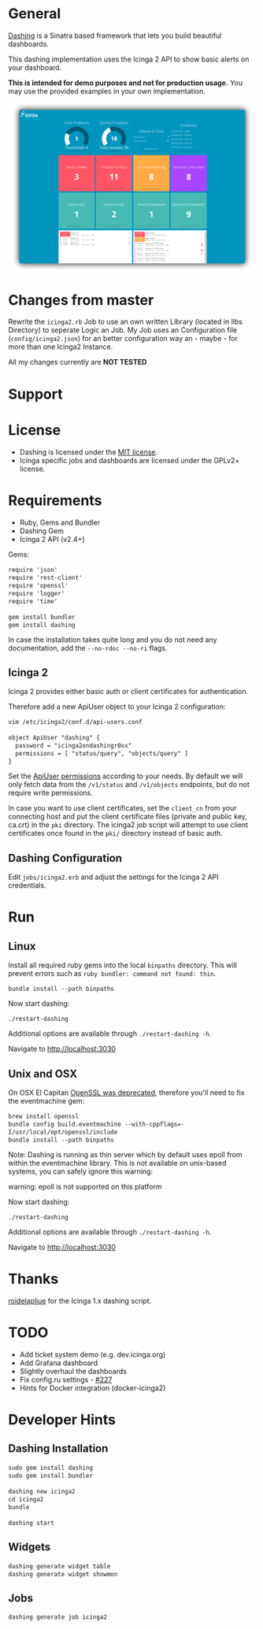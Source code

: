 # General

[Dashing](http://shopify.github.io/dashing/) is a Sinatra based framework
that lets you build beautiful dashboards.

This dashing implementation uses the Icinga 2 API
to show basic alerts on your dashboard.

**This is intended for demo purposes and not for production usage.**
You may use the provided examples in your own implementation.

![Dashing Icinga 2](public/dashing_icinga2_overview.png "Dashing Icinga 2")

# Changes from master
Rewrite the `icinga2.rb` Job to use an own written Library (located in libs Directory) to seperate Logic an Job.
My Job uses an Configuration file (`config/icinga2.json`) for an better configuration way an - maybe - for more than one Icinga2 Instance.



All my changes currently are **NOT TESTED**

# Support

# License

* Dashing is licensed under the [MIT license](https://github.com/Shopify/dashing/blob/master/MIT-LICENSE).
* Icinga specific jobs and dashboards are licensed under the GPLv2+ license.

# Requirements

* Ruby, Gems and Bundler
* Dashing Gem
* Icinga 2 API (v2.4+)

Gems:

    require 'json'
    require 'rest-client'
    require 'openssl'
    require 'logger'
    require 'time'

    gem install bundler
    gem install dashing

In case the installation takes quite long and you do not need any documentation,
add the `--no-rdoc --no-ri` flags.

## Icinga 2

Icinga 2 provides either basic auth or client certificates for authentication.

Therefore add a new ApiUser object to your Icinga 2 configuration:

    vim /etc/icinga2/conf.d/api-users.conf

    object ApiUser "dashing" {
      password = "icinga2ondashingr0xx"
      permissions = [ "status/query", "objects/query" ]
    }

Set the [ApiUser permissions](http://docs.icinga.org/icinga2/latest/doc/module/icinga2/chapter/icinga2-api#icinga2-api-permissions)
according to your needs. By default we will only fetch
data from the `/v1/status` and `/v1/objects` endpoints, but do not require write
permissions.

In case you want to use client certificates, set the `client_cn` from your connecting
host and put the client certificate files (private and public key, ca.crt) in the `pki`
directory.
The icinga2 job script will attempt to use client certificates once found in the `pki/` directory
instead of basic auth.

## Dashing Configuration

Edit `jobs/icinga2.erb` and adjust the settings for the Icinga 2 API credentials.

# Run

## Linux

Install all required ruby gems into the local `binpaths` directory. This will
prevent errors such as `ruby bundler: command not found: thin`.

    bundle install --path binpaths

Now start dashing:

    ./restart-dashing

Additional options are available through `./restart-dashing -h`.

Navigate to [http://localhost:3030](http://localhost:3030)

## Unix and OSX

On OSX El Capitan [OpenSSL was deprecated](https://github.com/eventmachine/eventmachine/issues/602),
therefore you'll need to fix the eventmachine gem:

    brew install openssl
    bundle config build.eventmachine --with-cppflags=-I/usr/local/opt/openssl/include
    bundle install --path binpaths

Note: Dashing is running as thin server which by default uses epoll from within the eventmachine library.
This is not available on unix-based systems, you can safely ignore this warning:

   warning: epoll is not supported on this platform

Now start dashing:

    ./restart-dashing

Additional options are available through `./restart-dashing -h`.

Navigate to [http://localhost:3030](http://localhost:3030)

# Thanks

[roidelapliue](https://github.com/roidelapluie/dashing-scripts) for the Icinga 1.x dashing script.

# TODO

* Add ticket system demo (e.g. dev.icinga.org)
* Add Grafana dashboard
* Slightly overhaul the dashboards
* Fix config.ru settings - [#227](https://github.com/Shopify/dashing/issues/227)
* Hints for Docker integration (docker-icinga2)

# Developer Hints

## Dashing Installation

    sudo gem install dashing
    sudo gem install bundler

    dashing new icinga2
    cd icinga2
    bundle

    dashing start

## Widgets

    dashing generate widget table
    dashing generate widget showmon

## Jobs

    dashing generate job icinga2


